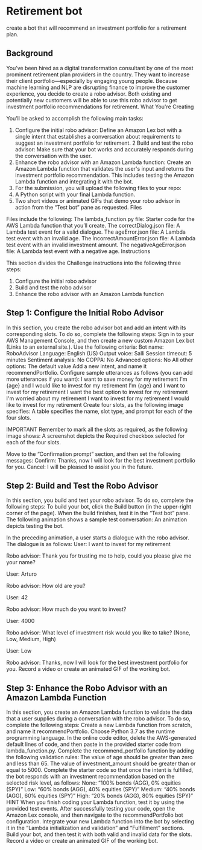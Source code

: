 # Retirement bot
create a bot that will recommend an investment portfolio for a retirement plan.


## Background

You’ve been hired as a digital transformation consultant by one of the most prominent retirement plan providers in the country. They want to increase their client portfolio—especially by engaging young people. Because machine learning and NLP are disrupting finance to improve the customer experience, you decide to create a robo advisor. Both existing and potentially new customers will be able to use this robo advisor to get investment portfolio recommendations for retirement.
What You're Creating


You’ll be asked to accomplish the following main tasks:
1. Configure the initial robo advisor: Define an Amazon Lex bot with a single intent that establishes a conversation about requirements to suggest an investment portfolio for retirement.
2 Build and test the robo advisor: Make sure that your bot works and accurately responds during the conversation with the user.
3. Enhance the robo advisor with an Amazon Lambda function: Create an Amazon Lambda function that validates the user's input and returns the investment portfolio recommendation. This includes testing the Amazon Lambda function and integrating it with the bot.
4. For the submission, you will upload the following files to your repo:
5. A Python script with your final Lambda function.
6. Two short videos or animated GIFs that demo your robo advisor in action from the “Test bot” pane as requested.
Files


Files include the following:
The lambda_function.py file: Starter code for the AWS Lambda function that you’ll create.
The correctDialog.json file: A Lambda test event for a valid dialogue.
The ageError.json file: A Lambda test event with an invalid age.
The incorrectAmountError.json file: A Lambda test event with an invalid investment amount.
The negativeAgeError.json file: A Lambda test event with a negative age.
Instructions

This section divides the Challenge instructions into the following three steps:
1. Configure the initial robo advisor
2. Build and test the robo advisor
3. Enhance the robo advisor with an Amazon Lambda function


## Step 1: Configure the Initial Robo Advisor

In this section, you create the robo advisor bot and add an intent with its corresponding slots. To do so, complete the following steps:
Sign in to your AWS Management Console, and then create a new custom Amazon Lex bot (Links to an external site.). Use the following criteria:
Bot name: RoboAdvisor
Language: English (US)
Output voice: Salli
Session timeout: 5 minutes
Sentiment analysis: No
COPPA: No
Advanced options: No
All other options: The default value
Add a new intent, and name it recommendPortfolio.
Configure sample utterances as follows (you can add more utterances if you want):
I want to save money for my retirement
I'm {age} and I would like to invest for my retirement
I'm ​{age} and I want to invest for my retirement
I want the best option to invest for my retirement
I'm worried about my retirement
I want to invest for my retirement
I would like to invest for my retirement
Create four slots, as the following image specifies:
A table specifies the name, slot type, and prompt for each of the four slots.

IMPORTANT
Remember to mark all the slots as required, as the following image shows:
A screenshot depicts the Required checkbox selected for each of the four slots.

Move to the “Confirmation prompt” section, and then set the following messages:
Confirm: Thanks, now I will look for the best investment portfolio for you.
Cancel: I will be pleased to assist you in the future.

## Step 2: Build and Test the Robo Advisor

In this section, you build and test your robo advisor. To do so, complete the following steps:
To build your bot, click the Build button (in the upper-right corner of the page).
When the build finishes, test it in the “Test bot” pane. The following animation shows a sample test conversation:
An animation depicts testing the bot.

In the preceding animation, a user starts a dialogue with the robo advisor. The dialogue is as follows:
 User: I want to invest for my retirement

 Robo advisor: Thank you for trusting me to help, could you please give me your name?

 User: Arturo

 Robo advisor: How old are you?

 User: 42

 Robo advisor: How much do you want to invest?
 
 User: 4000

 Robo advisor: What level of investment risk would you like to take? (None, Low, Medium, High)

 User: Low
 
Robo advisor: Thanks, now I will look for the best investment portfolio for you.
Record a video or create an animated GIF of the working bot.

## Step 3: Enhance the Robo Advisor with an Amazon Lambda Function

In this section, you create an Amazon Lambda function to validate the data that a user supplies during a conversation with the robo advisor. To do so, complete the following steps:
Create a new Lambda function from scratch, and name it recommendPortfolio. Choose Python 3.7 as the runtime programming language.
In the online code editor, delete the AWS-generated default lines of code, and then paste in the provided starter code from lambda_function.py.
Complete the recommend_portfolio function by adding the following validation rules:
The value of age should be greater than zero and less than 65.
The value of investment_amount should be greater than or equal to 5000.
Complete the starter code so that once the intent is fulfilled, the bot responds with an investment recommendation based on the selected risk level, as follows:
None: “100% bonds (AGG), 0% equities (SPY)”
Low: “60% bonds (AGG), 40% equities (SPY)”
Medium: “40% bonds (AGG), 60% equities (SPY)”
High: “20% bonds (AGG), 80% equities (SPY)”
HINT
When you finish coding your Lambda function, test it by using the provided test events.
After successfully testing your code, open the Amazon Lex console, and then navigate to the recommendPortfolio bot configuration. Integrate your new Lambda function into the bot by selecting it in the “Lambda initialization and validation” and “Fulfillment” sections.
Build your bot, and then test it with both valid and invalid data for the slots.
Record a video or create an animated GIF of the working bot.
